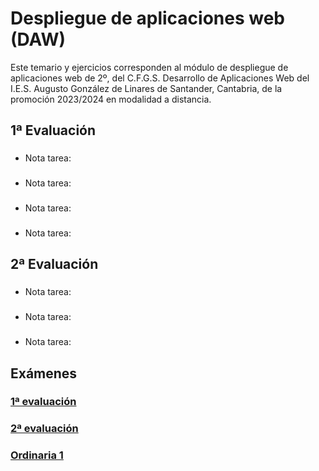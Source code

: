 # Despliegue de aplicaciones web (DAW)
Este temario y ejercicios corresponden al módulo de despliegue de aplicaciones web de 2º, del C.F.G.S. Desarrollo de Aplicaciones Web del I.E.S. Augusto González de Linares de Santander, Cantabria, de la promoción 2023/2024 en modalidad a distancia.
## 1ª Evaluación
### []()
* Nota tarea: 
### []()
* Nota tarea: 
### []()
* Nota tarea: 
### []()
* Nota tarea: 
## 2ª Evaluación
### []()
* Nota tarea: 
### []()
* Nota tarea: 
### []()
* Nota tarea: 
## Exámenes
### [1ª evaluación]()
### [2ª evaluación]()
### [Ordinaria 1]()
